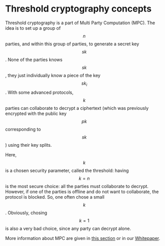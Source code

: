# Threshold cryptography concepts

Threshold cryptography is a part of Multi Party Computation (MPC). The idea is to set up a group of $$n$$ parties, and within this group of parties, to generate a secret key $$sk$$. None of the parties knows $$sk$$, they just individually know a piece of the key $$sk_i$$. With some advanced protocols, $$k$$ parties can collaborate to decrypt a ciphertext (which was previously encrypted with the public key $$pk$$ corresponding to $$sk$$) using their key splits.

Here, $$k$$ is a chosen security parameter, called the threshold: having $$k = n$$ is the most secure choice: all the parties must collaborate to decrypt. However, if one of the parties is offline and do not want to collaborate, the protocol is blocked. So, one often chose a small $$k$$. Obviously, chosing $$k=1$$ is also a very bad choice, since any party can decrypt alone.

More information about MPC are given in [this section](../explanations/threshold_cryptography.md) or in our [Whitepaper](https://github.com/zama-ai/kms-whitepaper/releases/download/2024-09-11_06-45-46/main.pdf).